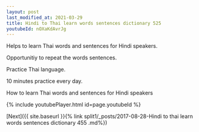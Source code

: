 ```yaml
---
layout: post
last_modified_at: 2021-03-29
title: Hindi to Thai learn words sentences dictionary 525 
youtubeId: nOXaKdAvrJg
---
```

 
 
Helps to learn Thai words and sentences for Hindi speakers.

Opportunitiy to repeat the words sentences. 

Practice Thai language. 
 
10 minutes practice every day. 
 
How to learn Thai words and sentences for Hindi speakers 
 
{% include youtubePlayer.html id=page.youtubeId %}
 
 
[Next]({{ site.baseurl }}{% link  split1/_posts/2017-08-28-Hindi to thai learn words sentences dictionary 455 .md%})
 
